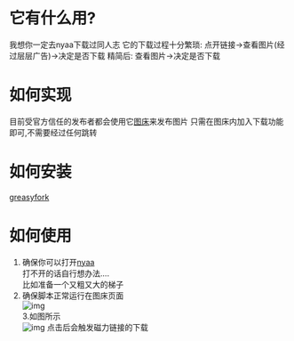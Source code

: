 # 它有什么用?
  我想你一定去nyaa下载过同人志
  它的下载过程十分繁琐:
  点开链接->查看图片(经过层层广告)->决定是否下载
  精简后:
  查看图片->决定是否下载
  
 # 如何实现
  目前受官方信任的发布者都会使用它[图床](https://hentai-covers.site/)来发布图片
  只需在图床内加入下载功能即可,不需要经过任何跳转

  
# 如何安装
 [greasyfork](https://sleazyfork.org/zh-CN/scripts/374410-hentai-cover%E4%BB%A5%E5%9B%BE%E6%90%9C%E7%A7%8D)
 
# 如何使用
1. 确保你可以打开[nyaa](https://sukebei.nyaa.si/)  
  打不开的话自行想办法....<br/>
  比如准备一个又粗又大的梯子  
2. 确保脚本正常运行在图床页面<br/>
  ![img](https://files.catbox.moe/3j9lkw.png)  
3.如图所示<br/>
  ![img](https://files.catbox.moe/aq31xc.gif)
  点击后会触发磁力链接的下载
